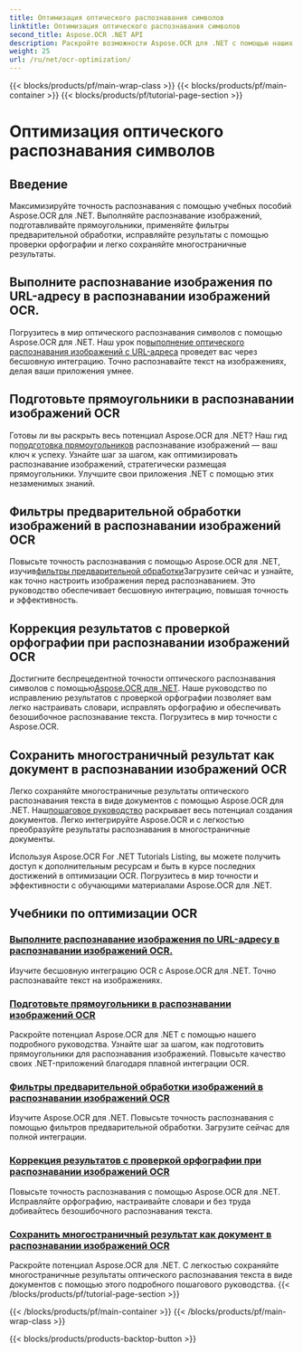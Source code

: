 ```yaml
---
title: Оптимизация оптического распознавания символов
linktitle: Оптимизация оптического распознавания символов
second_title: Aspose.OCR .NET API
description: Раскройте возможности Aspose.OCR для .NET с помощью наших подробных руководств. Независимо от того, являетесь ли вы опытным разработчиком или новичком, эти руководства улучшат вашу игру с распознаванием текста.
weight: 25
url: /ru/net/ocr-optimization/
---
```


{{< blocks/products/pf/main-wrap-class >}}
{{< blocks/products/pf/main-container >}}
{{< blocks/products/pf/tutorial-page-section >}}

# Оптимизация оптического распознавания символов

## Введение

Максимизируйте точность распознавания с помощью учебных пособий Aspose.OCR для .NET. Выполняйте распознавание изображений, подготавливайте прямоугольники, применяйте фильтры предварительной обработки, исправляйте результаты с помощью проверки орфографии и легко сохраняйте многостраничные результаты.


## Выполните распознавание изображения по URL-адресу в распознавании изображений OCR.

 Погрузитесь в мир оптического распознавания символов с помощью Aspose.OCR для .NET. Наш урок по[выполнение оптического распознавания изображений с URL-адреса](./perform-ocr-on-image-from-url/) проведет вас через бесшовную интеграцию. Точно распознавайте текст на изображениях, делая ваши приложения умнее.

## Подготовьте прямоугольники в распознавании изображений OCR

 Готовы ли вы раскрыть весь потенциал Aspose.OCR для .NET? Наш гид по[подготовка прямоугольников](./prepare-rectangles/) распознавание изображений — ваш ключ к успеху. Узнайте шаг за шагом, как оптимизировать распознавание изображений, стратегически размещая прямоугольники. Улучшите свои приложения .NET с помощью этих незаменимых знаний.

## Фильтры предварительной обработки изображений в распознавании изображений OCR

 Повысьте точность распознавания с помощью Aspose.OCR для .NET, изучив[фильтры предварительной обработки](./preprocessing-filters-for-image/)Загрузите сейчас и узнайте, как точно настроить изображения перед распознаванием. Это руководство обеспечивает бесшовную интеграцию, повышая точность и эффективность.

## Коррекция результатов с проверкой орфографии при распознавании изображений OCR

 Достигните беспрецедентной точности оптического распознавания символов с помощью[Aspose.OCR для .NET](./result-correction-with-spell-checking/). Наше руководство по исправлению результатов с проверкой орфографии позволяет вам легко настраивать словари, исправлять орфографию и обеспечивать безошибочное распознавание текста. Погрузитесь в мир точности с Aspose.OCR.

## Сохранить многостраничный результат как документ в распознавании изображений OCR

 Легко сохраняйте многостраничные результаты оптического распознавания текста в виде документов с помощью Aspose.OCR для .NET. Наш[пошаговое руководство](./save-multipage-result-as-document/) раскрывает весь потенциал создания документов. Легко интегрируйте Aspose.OCR и с легкостью преобразуйте результаты распознавания в многостраничные документы.

Используя Aspose.OCR For .NET Tutorials Listing, вы можете получить доступ к дополнительным ресурсам и быть в курсе последних достижений в оптимизации OCR. Погрузитесь в мир точности и эффективности с обучающими материалами Aspose.OCR для .NET.
## Учебники по оптимизации OCR
### [Выполните распознавание изображения по URL-адресу в распознавании изображений OCR.](./perform-ocr-on-image-from-url/)
Изучите бесшовную интеграцию OCR с Aspose.OCR для .NET. Точно распознавайте текст на изображениях.
### [Подготовьте прямоугольники в распознавании изображений OCR](./prepare-rectangles/)
Раскройте потенциал Aspose.OCR для .NET с помощью нашего подробного руководства. Узнайте шаг за шагом, как подготовить прямоугольники для распознавания изображений. Повысьте качество своих .NET-приложений благодаря плавной интеграции OCR.
### [Фильтры предварительной обработки изображений в распознавании изображений OCR](./preprocessing-filters-for-image/)
Изучите Aspose.OCR для .NET. Повысьте точность распознавания с помощью фильтров предварительной обработки. Загрузите сейчас для полной интеграции.
### [Коррекция результатов с проверкой орфографии при распознавании изображений OCR](./result-correction-with-spell-checking/)
Повысьте точность распознавания с помощью Aspose.OCR для .NET. Исправляйте орфографию, настраивайте словари и без труда добивайтесь безошибочного распознавания текста.
### [Сохранить многостраничный результат как документ в распознавании изображений OCR](./save-multipage-result-as-document/)
Раскройте потенциал Aspose.OCR для .NET. С легкостью сохраняйте многостраничные результаты оптического распознавания текста в виде документов с помощью этого подробного пошагового руководства.
{{< /blocks/products/pf/tutorial-page-section >}}

{{< /blocks/products/pf/main-container >}}
{{< /blocks/products/pf/main-wrap-class >}}

{{< blocks/products/products-backtop-button >}}
